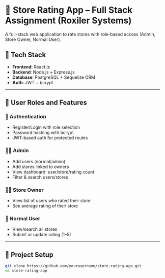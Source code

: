 # 🏪 Store Rating App – Full Stack Assignment (Roxiler Systems)

A full-stack web application to rate stores with role-based access (Admin, Store Owner, Normal User).

## 🚀 Tech Stack
- **Frontend**: React.js
- **Backend**: Node.js + Express.js
- **Database**: PostgreSQL + Sequelize ORM
- **Auth**: JWT + bcrypt

---

## 👤 User Roles and Features

### 🔐 Authentication
- Register/Login with role selection
- Password hashing with bcrypt
- JWT-based auth for protected routes

### 👨‍💼 Admin
- Add users (normal/admin)
- Add stores linked to owners
- View dashboard: user/store/rating count
- Filter & search users/stores

### 🧑‍💼 Store Owner
- View list of users who rated their store
- See average rating of their store

### 🙋 Normal User
- View/search all stores
- Submit or update rating (1–5)

---

## 📁 Project Setup

```bash
git clone https://github.com/yourusername/store-rating-app.git
cd store-rating-app
